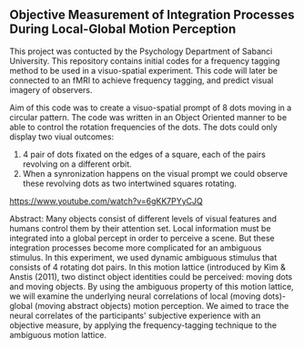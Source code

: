 ## Objective Measurement of Integration Processes During Local-Global Motion Perception

This project was contucted by the Psychology Department of Sabanci University.
This repository contains initial codes for a frequency tagging method to be used in a visuo-spatial experiment.
This code will later be connected to an fMRI to achieve frequency tagging, and predict visual imagery of observers.

Aim of this code was to create a visuo-spatial prompt of 8 dots moving in a circular pattern.
The code was written in an Object Oriented manner to be able to control the rotation frequencies of the dots. The dots could only display two viual outcomes:

1) 4 pair of dots fixated on the edges of a square, each of the pairs revolving on a different orbit.
2) When a synronization happens on the visual prompt we could observe these revolving dots as two intertwined squares rotating.

https://www.youtube.com/watch?v=6gKK7PYyCJQ

Abstract:
Many objects consist of different levels of visual features and humans control them by their attention set. Local information must be integrated into a global percept in order to perceive a scene. But these integration processes become more complicated for an ambiguous stimulus. In this experiment, we used dynamic ambiguous stimulus that consists of 4 rotating dot pairs. In this motion lattice (introduced by Kim & Anstis (2011),  two distinct object identities could be perceived: moving dots and moving objects. By using the ambiguous property of this motion lattice, we will examine the underlying neural correlations of local (moving dots)-global (moving abstract objects) motion perception. We aimed to trace the neural correlates of the participants' subjective experience with an objective measure, by applying the frequency-tagging technique to the ambiguous motion lattice.